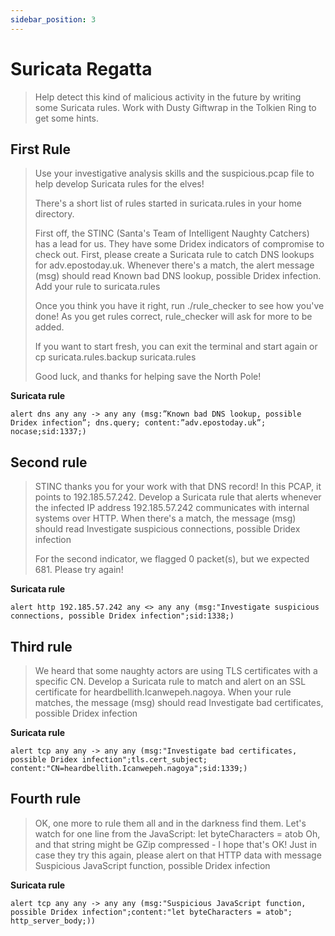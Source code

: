 ```yaml
---
sidebar_position: 3
---
```


# Suricata Regatta

> Help detect this kind of malicious activity in the future by writing some Suricata rules. Work with Dusty Giftwrap in the Tolkien Ring to get some hints.

## First Rule

> Use your investigative analysis skills and the suspicious.pcap file to help develop Suricata rules for the elves!
>
> There's a short list of rules started in suricata.rules in your home directory.
>
> First off, the STINC (Santa's Team of Intelligent Naughty Catchers) has a lead for us.
> They have some Dridex indicators of compromise to check out.
> First, please create a Suricata rule to catch DNS lookups for adv.epostoday.uk.
> Whenever there's a match, the alert message (msg) should read Known bad DNS lookup, possible Dridex infection.
> Add your rule to suricata.rules
>
> Once you think you have it right, run ./rule_checker to see how you've done!
> As you get rules correct, rule_checker will ask for more to be added.
>
> If you want to start fresh, you can exit the terminal and start again or cp suricata.rules.backup suricata.rules
>
> Good luck, and thanks for helping save the North Pole!

**Suricata rule**

```suricata
alert dns any any -> any any (msg:”Known bad DNS lookup, possible Dridex infection”; dns.query; content:”adv.epostoday.uk”; nocase;sid:1337;)
```

## Second rule

> STINC thanks you for your work with that DNS record! In this PCAP, it points to 192.185.57.242.
> Develop a Suricata rule that alerts whenever the infected IP address 192.185.57.242 communicates with internal systems over HTTP.
> When there's a match, the message (msg) should read Investigate suspicious connections, possible Dridex infection
> 
> For the second indicator, we flagged 0 packet(s), but we expected 681. Please try again!

**Suricata rule**

```suricata
alert http 192.185.57.242 any <> any any (msg:"Investigate suspicious connections, possible Dridex infection";sid:1338;)
```

## Third rule

> We heard that some naughty actors are using TLS certificates with a specific CN.
> Develop a Suricata rule to match and alert on an SSL certificate for heardbellith.Icanwepeh.nagoya.
> When your rule matches, the message (msg) should read Investigate bad certificates, possible Dridex infection

**Suricata rule**

```suricata
alert tcp any any -> any any (msg:"Investigate bad certificates, possible Dridex infection";tls.cert_subject; content:"CN=heardbellith.Icanwepeh.nagoya";sid:1339;)
```

## Fourth rule

> OK, one more to rule them all and in the darkness find them.
> Let's watch for one line from the JavaScript: let byteCharacters = atob
> Oh, and that string might be GZip compressed - I hope that's OK!
> Just in case they try this again, please alert on that HTTP data with message Suspicious JavaScript function, possible Dridex infection

**Suricata rule**

```suricata
alert tcp any any -> any any (msg:"Suspicious JavaScript function, possible Dridex infection";content:"let byteCharacters = atob"; http_server_body;))
```